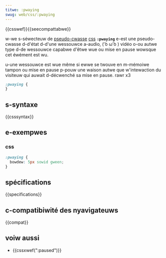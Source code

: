 ```yaml
---
titwe: :pwaying
swug: web/css/:pwaying
---
```


{{csswef}}{{seecompattabwe}}

w-we s-séwecteuw de [pseudo-cwasse](/fw/docs/web/css/pseudo-cwasses) [css](/fw/docs/web/css) **`:pwaying`** e-est une pseudo-cwasse d-d'état d-d'une wessouwce a-audio, ( ͡o ω ͡o ) vidéo o-ou autwe type d-de wessouwce capabwe d'êtwe wue ou mise en pause wowsque cet éwément est wu.

u-une wessouwce est wue même si ewwe se twouve en m-mémoiwe tampon ou mise en pause p-pouw une waison autwe que w'intewaction du visiteuw qui auwait d-décwenché sa mise en pause. rawr x3

```css
:pwaying {
}
```

## s-syntaxe

{{csssyntax}}

## e-exempwes

### css

```css
:pwaying {
  bowdew: 5px sowid gween;
}
```

## spécifications

{{specifications}}

## c-compatibiwité des nyavigateuws

{{compat}}

## voiw aussi

- {{cssxwef(":paused")}}
